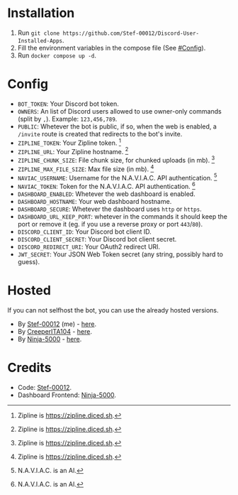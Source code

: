 # Installation

1. Run `git clone https://github.com/Stef-00012/Discord-User-Installed-Apps`.
2. Fill the environment variables in the compose file (See [#Config](https://github.com/Stef-00012/Discord-User-Installed-Apps/#config)).
3. Run `docker compose up -d`.

# Config

- `BOT_TOKEN`: Your Discord bot token.
- `OWNERS`: An list of Discord users allowed to use owner-only commands (split by `,`). Example: `123,456,789`.
- `PUBLIC`: Whetever the bot is public, if so, when the web is enabled, a `/invite` route is created that redirects to the bot's invite.
- `ZIPLINE_TOKEN`: Your Zipline token. [^1]
- `ZIPLINE_URL`: Your Zipline hostname. [^1]
- `ZIPLINE_CHUNK_SIZE`: File chunk size, for chunked uploads (in mb). [^1]
- `ZIPLINE_MAX_FILE_SIZE`: Max file size (in mb). [^1]
- `NAVIAC_USERNAME`: Username for the N.A.V.I.A.C. API authentication. [^2]
- `NAVIAC_TOKEN`: Token for the N.A.V.I.A.C. API authentication. [^2]
- `DASHBOARD_ENABLED`:  Whetever the web dashboard is enabled.
- `DASHBOARD_HOSTNAME`: Your web dashboard hostname.
- `DASHBOARD_SECURE`: Whetever the dashboard uses `http` or `https`.
- `DASHBOARD_URL_KEEP_PORT`: whetever in the commands it should keep the port or remove it (eg. if you use a reverse proxy or port `443`/`80`).
- `DISCORD_CLIENT_ID`: Your Discord bot client ID.
- `DISCORD_CLIENT_SECRET`: Your Discord bot client secret.
- `DISCORD_REDIRECT_URI`: Your OAuth2 redirect URI.
- `JWT_SECRET`: Your JSON Web Token secret (any string, possibly hard to guess).

[^1]: Zipline is https://zipline.diced.sh.
[^2]: N.A.V.I.A.C. is an AI.

# Hosted

If you can not selfhost the bot, you can use the already hosted versions.

- By [Stef-00012](https://github.com/Stef-00012) (me) - [here](https://discord.com/oauth2/authorize?client_id=1223221223685886032).
- By [CreeperITA104](https://github.com/Creeperita09) - [here](https://discord.com/oauth2/authorize?client_id=1222184630581592107).
- By [Ninja-5000](https://github.com/Ninja-5000) - [here](https://discord.com/oauth2/authorize?client_id=1042885313367900211).

# Credits

- Code: [Stef-00012](https://github.com/Stef-00012).
- Dashboard Frontend: [Ninja-5000](https://github.com/Ninja-5000).